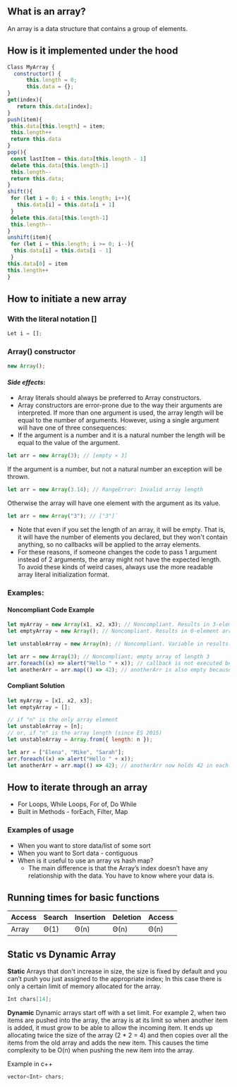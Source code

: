 ## What is an array?

An array is a data structure that contains a group of elements.

## How is it implemented under the hood

```javascript
Class MyArray {
  constructor() {
      this.length = 0;
      this.data = {};
}
get(index){
   return this.data[index];
}
push(item){
 this.data[this.length] = item;
 this.length++
 return this.data
}
pop(){
 const lastItem = this.data[this.length - 1]
 delete this.data[this.length-1]
 this.length--
 return this.data;
}
shift(){
 for (let i = 0; i < this.length; i++){
   this.data[i] = this.data[i + 1]
 }
 delete this.data[this.length-1]
 this.length--
}
unshift(item){
 for (let i = this.length; i >= 0; i--){
  this.data[i] = this.data[i - 1]
 }
this.data[0] = item
this.length++
}
```

## How to initiate a new array

### With the literal notation []

```javascript
Let i = [];
```

### Array() constructor

```javascript
new Array();
```

#### _Side effects_:

- Array literals should always be preferred to Array constructors.
- Array constructors are error-prone due to the way their arguments are interpreted. If more than one argument is used, the array length will be equal to the number of arguments. However, using a single argument will have one of three consequences:
- If the argument is a number and it is a natural number the length will be equal to the value of the argument.

```javascript
let arr = new Array(3); // [empty × 3]
```

If the argument is a number, but not a natural number an exception will be thrown.

```javascript
let arr = new Array(3.14); // RangeError: Invalid array length
```

Otherwise the array will have one element with the argument as its value.

```javascript
let arr = new Array("3"); // ["3"]`
```

- Note that even if you set the length of an array, it will be empty. That is, it will have the number of elements you declared, but they won't contain anything, so no callbacks will be applied to the array elements.
- For these reasons, if someone changes the code to pass 1 argument instead of 2 arguments, the array might not have the expected length. To avoid these kinds of weird cases, always use the more readable array literal initialization format.

### Examples:

#### Noncompliant Code Example

```javascript
let myArray = new Array(x1, x2, x3); // Noncompliant. Results in 3-element array.
let emptyArray = new Array(); // Noncompliant. Results in 0-element array.

let unstableArray = new Array(n); // Noncompliant. Variable in results.

let arr = new Array(3); // Noncompliant; empty array of length 3
arr.foreach((x) => alert("Hello " + x)); // callback is not executed because there's nothing in arr
let anotherArr = arr.map(() => 42); // anotherArr is also empty because callback didn't execute
```

#### Compliant Solution

```javascript
let myArray = [x1, x2, x3];
let emptyArray = [];

// if "n" is the only array element
let unstableArray = [n];
// or, if "n" is the array length (since ES 2015)
let unstableArray = Array.from({ length: n });

let arr = ["Elena", "Mike", "Sarah"];
arr.foreach((x) => alert("Hello " + x));
let anotherArr = arr.map(() => 42); // anotherArr now holds 42 in each element
```

## How to iterate through an array

- For Loops, While Loops, For of, Do While
- Built in Methods - forEach, Filter, Map

### Examples of usage

- When you want to store data/list of some sort
- When you want to Sort data - contiguous
- When is it useful to use an array vs hash map?
  - The main difference is that the Array’s index doesn’t have any relationship with the data. You have to know where your data is.

## Running times for basic functions

| Access | Search | Insertion | Deletion | Access |
| ------ | ------ | --------- | -------- | ------ |
| Array  | Θ(1)   | Θ(n)      | Θ(n)     | Θ(n)   |

## Static vs Dynamic Array

**Static**
Arrays that don't increase in size, the size is fixed by default and you can’t push you just assigned to the appropriate index; In this case there is only a certain limit of memory allocated for the array.

```c++
Int chars[14];
```

**Dynamic**
Dynamic arrays start off with a set limit. For example 2, when two items are pushed into the array, the array is at its limit so when another item is added, it must grow to be able to allow the incoming item. It ends up allocating twice the size of the array (2 \* 2 = 4) and then copies over all the items from the old array and adds the new item. This causes the time complexity to be O(n) when pushing the new item into the array.

Example in c++

```c++
vector<Int> chars;
```
